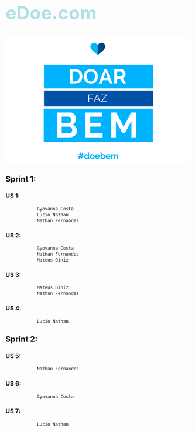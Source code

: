 

<h1 style="color:powderblue; font-size: 50px">  eDoe.com </h1>

<center><img src="doar.png" alt="doacao" style="margin:auto;display:block"></img></center>

## 		Sprint 1:
###			US 1:
				Gyovanna Costa
				Lucio Nathan
				Nathan Fernandes
				
###			US 2:
				Gyovanna Costa
				Nathan Fernandes
				Mateus Diniz

###			US 3:
				Mateus Diniz
				Nathan Fernandes
###			US 4:
				Lucio Nathan
				
##		Sprint 2:

###			US 5:
				Nathan Fernandes
###			US 6:
				Gyovanna Costa
				
###			US 7:
				Lucio Nathan
